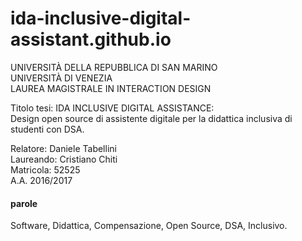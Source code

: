 # ida-inclusive-digital-assistant.github.io

UNIVERSITÀ DELLA REPUBBLICA DI SAN MARINO  
UNIVERSITÀ DI VENEZIA  
LAUREA MAGISTRALE IN INTERACTION DESIGN  

Titolo tesi:
IDA INCLUSIVE DIGITAL ASSISTANCE:  
Design open source di assistente digitale per la didattica inclusiva di studenti con DSA.

Relatore: Daniele Tabellini  
Laureando: Cristiano Chiti  
Matricola: 52525  
A.A. 2016/2017  

#### parole
Software, Didattica, Compensazione, Open Source, DSA, Inclusivo.

